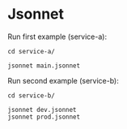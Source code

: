 # Jsonnet

Run first example (service-a):

```
cd service-a/

jsonnet main.jsonnet

```

Run second example (service-b):

```
cd service-b/

jsonnet dev.jsonnet
jsonnet prod.jsonnet

```
